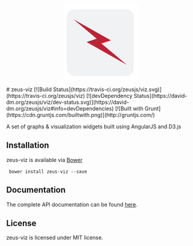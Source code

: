 <p align="center">
    <a href="http://zeusjs.github.io/viz">
        <img alt="ZeusJS Visualizations" src="https://raw.githubusercontent.com/zeusjs/logo/master/zeus-logo.png" width="200">
    </a>
</p>
# zeus-viz
[![Build Status](https://travis-ci.org/zeusjs/viz.svg)](https://travis-ci.org/zeusjs/viz)
[![devDependency Status](https://david-dm.org/zeusjs/viz/dev-status.svg)](https://david-dm.org/zeusjs/viz#info=devDependencies)
[![Built with Grunt](https://cdn.gruntjs.com/builtwith.png)](http://gruntjs.com/)


A set of graphs &amp; visualization widgets built using AngularJS and D3.js

## Installation
zeus-viz is available via [Bower](http://bower.io/)

```shell
 bower install zeus-viz --save

```

## Documentation

The complete API documentation can be found [here](http://zeusjs.github.io/viz).

## License
zeus-viz is licensed under MIT license.
